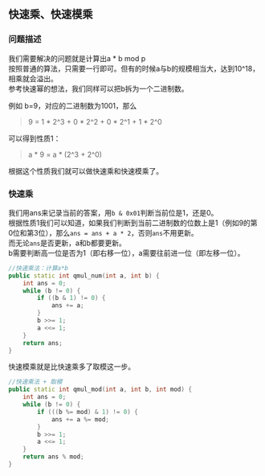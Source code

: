 ## 快速乘、快速模乘
### 问题描述
我们需要解决的问题就是计算出a * b mod p   
按照普通的算法，只需要一行即可。但有的时候a与b的规模相当大，达到10^18，相乘就会溢出。   
参考快速幂的想法，我们同样可以把b拆为一个二进制数。

例如  b=9，对应的二进制数为1001，那么
> 9 = 1 * 2^3 + 0 * 2^2 + 0 * 2^1 + 1 * 2^0

可以得到性质1：
> a * 9 = a * (2^3 + 2^0)

根据这个性质我们就可以做快速乘和快速模乘了。

### 快速乘
我们用ans来记录当前的答案，用`b & 0x01`判断当前位是1，还是0。  
根据性质1我们可以知道，如果我们判断到当前二进制数的位数上是1（例如9的第0位和第3位），那么`ans = ans + a * 2`，否则`ans`不用更新。   
而无论`ans`是否更新，a和b都要更新。   
b需要判断高一位是否为1（即右移一位），a需要往前进一位（即左移一位）。
```c++
//快速乘法：计算a*b
public static int qmul_num(int a, int b) {
    int ans = 0;
    while (b != 0) {
        if ((b & 1) != 0) {
            ans += a;
        }
        b >>= 1;
        a <<= 1;
    }
    return ans;
}
```
快速模乘就是比快速乘多了取模这一步。
```c++
//快速乘法 + 取模 
public static int qmul_mod(int a, int b, int mod) {
    int ans = 0;
    while (b != 0) {
        if (((b %= mod) & 1) != 0) {
            ans += a %= mod;
        }
        b >>= 1;
        a <<= 1;
    }
    return ans % mod;
}
```